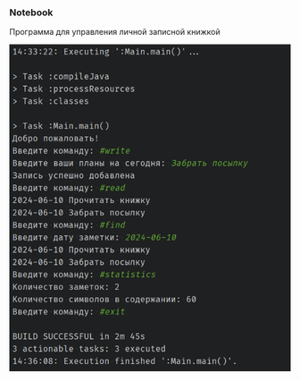 ### Notebook 

Программа для управления личной записной книжкой

<img src="./docs/screenshots/notebook.png" alt="Взаимодействие с программой" width="800"/>